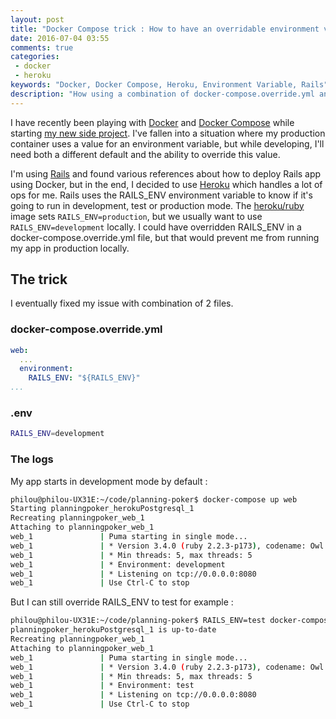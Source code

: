 ```yaml
---
layout: post
title: "Docker Compose trick : How to have an overridable environment variable in development mode ?"
date: 2016-07-04 03:55
comments: true
categories:
 - docker
 - heroku
keywords: "Docker, Docker Compose, Heroku, Environment Variable, Rails"
description: "How using a combination of docker-compose.override.yml and .env files made it easy to customize environment variables in docker"
---
```

I have recently been playing with [Docker](https://www.docker.com/) and [Docker Compose](https://docs.docker.com/compose/) while starting [my new side project](https://github.com/philou/planning-poker). I've fallen into a situation where my production container uses a value for an environment variable, but while developing, I'll need both a different default and the ability to override this value.

I'm using [Rails](http://rubyonrails.org/) and found various references about how to deploy Rails app using Docker, but in the end, I decided to use [Heroku](http://www.heroku.com) which handles a lot of ops for me. Rails uses the RAILS_ENV environment variable to know if it's going to run in development, test or production mode. The [heroku/ruby](https://hub.docker.com/r/heroku/ruby/) image sets ```RAILS_ENV=production```, but we usually want to use ```RAILS_ENV=development``` locally. I could have overridden RAILS_ENV in a docker-compose.override.yml file, but that would prevent me from running my app in production locally.

## The trick

I eventually fixed my issue with combination of 2 files.

### docker-compose.override.yml

```yaml
web:
  ...
  environment:
    RAILS_ENV: "${RAILS_ENV}"
...
```

### .env

```bash
RAILS_ENV=development
```

### The logs

My app starts in development mode by default :

```bash
philou@philou-UX31E:~/code/planning-poker$ docker-compose up web
Starting planningpoker_herokuPostgresql_1
Recreating planningpoker_web_1
Attaching to planningpoker_web_1
web_1               | Puma starting in single mode...
web_1               | * Version 3.4.0 (ruby 2.2.3-p173), codename: Owl Bowl Brawl
web_1               | * Min threads: 5, max threads: 5
web_1               | * Environment: development
web_1               | * Listening on tcp://0.0.0.0:8080
web_1               | Use Ctrl-C to stop
```

But I can still override RAILS_ENV to test for example :

```bash
philou@philou-UX31E:~/code/planning-poker$ RAILS_ENV=test docker-compose up web
planningpoker_herokuPostgresql_1 is up-to-date
Recreating planningpoker_web_1
Attaching to planningpoker_web_1
web_1               | Puma starting in single mode...
web_1               | * Version 3.4.0 (ruby 2.2.3-p173), codename: Owl Bowl Brawl
web_1               | * Min threads: 5, max threads: 5
web_1               | * Environment: test
web_1               | * Listening on tcp://0.0.0.0:8080
web_1               | Use Ctrl-C to stop
```
